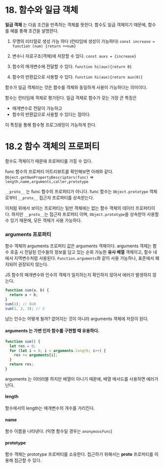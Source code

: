 # 18. 함수와 일급 객체

**일급 객체** 는 다음 조건을 만족하는 객체를 뜻한다.
함수도 일급 객체이기 때문에, 함수를 예를 통해 조건을 설명한다.

1. 무명의 리터럴로 생성 가능 하다 (런타임에 생성이 가능하다)
   `const increase = function (num) {return ++num}`

2. 변수나 자료구조(객체)에 저장할 수 있다.
   `const auxs = {increase}`

3. 함수의 매개변수에 전달할 수 있다.
   `function hi(aux){return 0}`

4. 함수의 반환값으로 사용할 수 있다.
   `function hi(aux){return aux(0)}`

함수가 일급 객체라는 것은 함수를 객체와 동일하게 사용이 가능하다는 의미이다.

함수는 런타임에 객체로 평가된다.
일급 객체로 함수가 갖는 가장 큰 특징은

- 매개변수로 전달이 가능하고
- 함수의 반환값으로 사용할 수 있다는 점이다.

이 특징을 통해 함수형 프로그래밍이 가능하게 한다.

# 18.2 함수 객체의 프로퍼티

함수도 객체이기 때문에 프로퍼티를 가질 수 있다.

func 함수의 프로퍼티 어트리뷰트를 확인해보면 아래와 같다.
`Object.getOwnPropertyDescriptors(func)` => `length,name,arguments,caller,prototype`

`__proto__` 는 func 함수의 프로퍼티가 아니다.
func 함수는 `Object.prototype` 객체로부터 `__proto__` 접근자 프로퍼티를 상속받는다.

이처럼 위에서 보이는 프로퍼티는 일반 객체에는 없는 함수 객체의 데이터 프로퍼티이다.
하지만 `__proto__`는 접근자 프로퍼티 이며, `Object.prototype`을 상속받아 사용할 수 있기 때문에, 모든 객체가 사용 가능하다.

### arguments 프로퍼티

함수 객체의 arguments 프로퍼티 값은 arguments 객체이다.
arguments 객체는 함수 호출 시 전달된 인수들의 정보를 담고 있는 순회 가능한 **유사 배열** 객체이고, 함수 내에서 지역변수처럼 사용된다.
`Function.arguments`와 같이 사용 가능하나, 표준에서 폐지되어 권장되지 않는다.

JS 함수의 매개변수와 인수의 객체가 일치하는지 확인하지 않아서 에러가 발생하지 않는다.

```js
function sum(a, b) {
  return a + b;
}
sum(1); // NaN
sum(1, 2, 3); // 3
```

남는 인수는 어떻게 될까? 없어지는 것이 아니라 arguments 객체에 저장이 된다.

#### arguments 는 **가변 인자 함수**를 구현할 때 유용하다.

```js
function sum() {
  let res = 0;
  for (let i = 0; i < arguments.length; i++) {
    res += arguments[i];
  }
  return res;
}
```

arguments 는 이터러블 하지만 배열이 아니기 때문에, 배열 메서드를 사용하면 에러가 난다.

#### length

함수에서의 length는 매개변수의 개수를 가리킨다.

#### name

함수 이름을 나타낸다. (익명 함수일 경우는 `anonymousFunc`)

#### prototype

함수 객체는 prototype 프로퍼티를 소유한다. 
접근하기 위해서는 __proto__ 프로퍼티를 이용해 접근할 수 있다. 